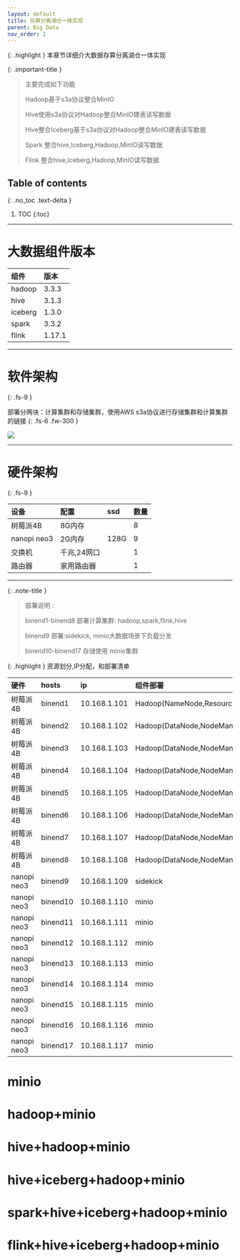 ```yaml
---
layout: default
title: 存算分离湖仓一体实现
parent: Big Data
nav_order: 1
---
```


{: .highlight }
本章节详细介大数据存算分离湖仓一体实现



{: .important-title }
> 主要完成如下功能
>
> Hadoop基于s3a协议整合MinIO
>
> Hive使用s3a协议对Hadoop整合MinIO建表读写数据
>
> Hive整合Iceberg基于s3a协议对Hadoop整合MinIO建表读写数据
> 
> Spark 整合hive,Iceberg,Hadoop,MinIO读写数据
> 
> Flink 整合hive,Iceberg,Hadoop,MinIO读写数据


## Table of contents
{: .no_toc .text-delta }

1. TOC
{:toc}

---

# 大数据组件版本
<div class="code-example" markdown="1">

| 组件      | 版本     | 
|:--------|:-------|
| hadoop  | 3.3.3  | 
| hive    | 3.1.3  |
| iceberg | 1.3.0  | 
| spark   | 3.3.2  | 
| flink   | 1.17.1 | 

</div>

---
# 软件架构
{: .fs-9 }

部署分两块：计算集群和存储集群，使用AWS s3a协议进行存储集群和计算集群的链接
{: .fs-6 .fw-300 }

![](../../../assets/images/bigdata/bigdata.png)


---
# 硬件架构
{: .fs-9 }

| 设备          | 配置      | ssd  | 数量  |
|:------------|:--------|:-----|:----|
| 树莓派4B       | 8G内存    |      | 8   |
| nanopi neo3 | 2G内存    | 128G | 9   |
| 交换机         | 千兆,24网口 |      | 1   |
| 路由器         | 家用路由器   |      | 1   |

---


{: .note-title }
> 部署说明 :
>
> binend1-binend8 部署计算集群: hadoop,spark,flink,hive
>
> binend9 部署:sidekick, minio大数据场景下负载分发
>
> binend10-binend17 存储使用 minio集群

 
{: .highlight }
资源划分,IP分配，和部署清单

<div class="code-example" markdown="1">

| 硬件          | hosts    | ip           | 组件部署                                                                     |
|:------------|:---------|:-------------|:-------------------------------------------------------------------------|
| 树莓派4B       | binend1  | 10.168.1.101 | Hadoop(NameNode,ResourceManager),Spark(Master),Flink(JobManager)         |
| 树莓派4B       | binend2  | 10.168.1.102 | Hadoop(DataNode,NodeManager),Spark(Worker),Flink(TaskManager)            |
| 树莓派4B       | binend3  | 10.168.1.103 | Hadoop(DataNode,NodeManager),Spark(Worker),Flink(TaskManager)            |
| 树莓派4B       | binend4  | 10.168.1.104 | Hadoop(DataNode,NodeManager),Spark(Worker),Flink(TaskManager),Hive       |
| 树莓派4B       | binend5  | 10.168.1.105 | Hadoop(DataNode,NodeManager),Spark(Worker),Flink(TaskManager)            |
| 树莓派4B       | binend6  | 10.168.1.106 | Hadoop(DataNode,NodeManager),Spark(Worker),Flink(TaskManager)            |
| 树莓派4B       | binend7  | 10.168.1.107 | Hadoop(DataNode,NodeManager),Spark(Worker),Flink(TaskManager),mysql      |
| 树莓派4B       | binend8  | 10.168.1.108 | Hadoop(DataNode,NodeManager),Spark(Worker),Flink(TaskManager)            |
| nanopi neo3 | binend9  | 10.168.1.109 | sidekick                                                                 |
| nanopi neo3 | binend10 | 10.168.1.110 | minio                                                                    |
| nanopi neo3 | binend11 | 10.168.1.111 | minio                                                                    |
| nanopi neo3 | binend12 | 10.168.1.112 | minio                                                                    |
| nanopi neo3 | binend13 | 10.168.1.113 | minio                                                                    |
| nanopi neo3 | binend14 | 10.168.1.114 | minio                                                                    |
| nanopi neo3 | binend15 | 10.168.1.115 | minio                                                                    |
| nanopi neo3 | binend16 | 10.168.1.116 | minio                                                                    |
| nanopi neo3 | binend17 | 10.168.1.117 | minio                                                                    |

</div>

# minio

# hadoop+minio

# hive+hadoop+minio

# hive+iceberg+hadoop+minio

# spark+hive+iceberg+hadoop+minio

# flink+hive+iceberg+hadoop+minio


